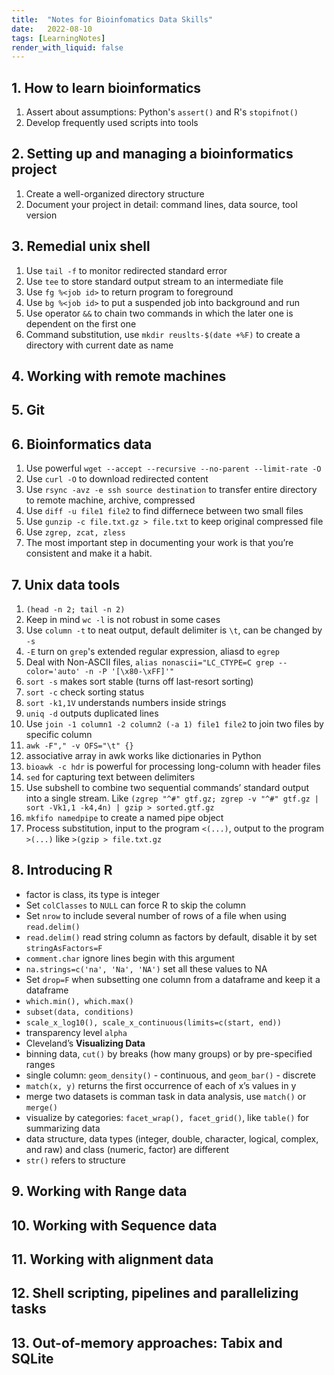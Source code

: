 ```yaml
---
title:  "Notes for Bioinfomatics Data Skills"
date:   2022-08-10
tags: [LearningNotes]
render_with_liquid: false
---
```


## 1. How to learn bioinformatics

1. Assert about assumptions: Python's `assert()` and R's `stopifnot()`
2. Develop frequently used scripts into tools

## 2. Setting up and managing a bioinformatics project

1. Create a well-organized directory structure
2. Document your project in detail: command lines, data source, tool version

## 3. Remedial unix shell
1. Use `tail -f` to monitor redirected standard error
2. Use `tee` to store standard output stream to an intermediate file
3. Use `fg %<job id>` to return program to foreground
4. Use `bg %<job id>` to put a suspended job into background and run
5. Use operator `&&` to chain two commands in which the later one is dependent on the first one
6. Command substitution, use `mkdir reuslts-$(date +%F)` to create a directory with current date as name

## 4. Working with remote machines

## 5. Git

## 6. Bioinformatics data
1. Use powerful `wget --accept --recursive --no-parent --limit-rate -O`
2. Use `curl -O` to download redirected content
3. Use `rsync -avz -e ssh source destination` to transfer entire directory to remote machine, archive, compressed
4. Use `diff -u file1 file2` to find differnece between two small files
5. Use `gunzip -c file.txt.gz > file.txt` to keep original compressed file
6. Use `zgrep, zcat, zless`
7. The most important step in documenting your work is that you’re consistent and make it a habit.

## 7. Unix data tools
1. `(head -n 2; tail -n 2)`
2. Keep in mind `wc -l` is not robust in some cases
3. Use `column -t` to neat output, default delimiter is `\t`, can be changed by `-s`
4. `-E` turn on `grep`'s extended regular expression, aliasd to `egrep`
5. Deal with Non-ASCII files, `alias nonascii="LC_CTYPE=C grep --color='auto' -n -P '[\x80-\xFF]'"`
6. `sort -s` makes sort stable (turns off last-resort sorting)
7. `sort -c` check sorting status
8. `sort -k1,1V` understands numbers inside strings
9. `uniq -d` outputs duplicated lines
10. Use `join -1 column1 -2 column2 (-a 1) file1 file2` to join two files by specific column
11. `awk -F"," -v OFS="\t" {}`
12. associative array in awk works like dictionaries in Python
13. `bioawk -c hdr` is powerful for processing long-column with header files
14. `sed` for capturing text between delimiters
15. Use subshell to combine two sequential commands’ standard output into a single stream. Like
    `(zgrep "^#" gtf.gz; zgrep -v "^#" gtf.gz | sort -Vk1,1 -k4,4n) | gzip > sorted.gtf.gz`
16. `mkfifo namedpipe` to create a named pipe object
17. Process substitution, input to the program `<(...)`, output to the program `>(...)` like `>(gzip > file.txt.gz`

## 8. Introducing R
- factor is class, its type is integer
- Set `colClasses` to `NULL` can force R to skip the column
- Set `nrow` to include several number of rows of a file when using `read.delim()`
- `read.delim()` read string column as factors by default, disable it by set `stringAsFactors=F`
- `comment.char` ignore lines begin with this argument
- `na.strings=c('na', 'Na', 'NA')` set all these values to NA
- Set `drop=F` when subsetting one column from a dataframe and keep it a dataframe
- `which.min(), which.max()`
- `subset(data, conditions)`
- `scale_x_log10(), scale_x_continuous(limits=c(start, end))`
- transparency level `alpha`
- Cleveland’s **Visualizing Data**
- binning data, `cut()` by breaks (how many groups) or by pre-specified ranges
- single column: `geom_density()` - continuous, and `geom_bar()` - discrete
- `match(x, y)` returns the first occurrence of each of x’s values in y
- merge two datasets is comman task in data analysis, use `match()` or `merge()`
- visualize by categories: `facet_wrap(), facet_grid()`, like `table()` for summarizing data
- data structure, data types (integer, double, character, logical, complex, and raw) and class (numeric, factor) are different
- `str()` refers to structure

## 9. Working with Range data
## 10. Working with Sequence data
## 11. Working with alignment data
## 12. Shell scripting, pipelines and parallelizing tasks
## 13. Out-of-memory approaches: Tabix and SQLite